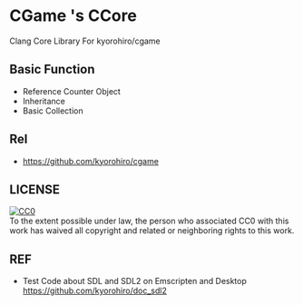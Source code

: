 # CGame 's CCore

Clang Core Library For kyorohiro/cgame

## Basic Function

- Reference Counter Object
- Inheritance
- Basic Collection

## Rel

- https://github.com/kyorohiro/cgame


## LICENSE

<p xmlns:dct="http://purl.org/dc/terms/">
  <a rel="license"
     href="http://creativecommons.org/publicdomain/zero/1.0/">
    <img src="http://i.creativecommons.org/p/zero/1.0/88x31.png" style="border-style: none;" alt="CC0" />
  </a>
  <br />
  To the extent possible under law,
  <span rel="dct:publisher" resource="[_:publisher]">the person who associated CC0</span>
  with this work has waived all copyright and related or neighboring
  rights to this work.
</p>


## REF
- Test Code about SDL and SDL2 on Emscripten and Desktop  
  https://github.com/kyorohiro/doc_sdl2
